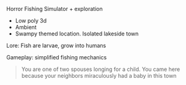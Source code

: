 Horror Fishing Simulator + exploration

- Low poly 3d
- Ambient
- Swampy themed location. Isolated lakeside town

Lore:
Fish are larvae, grow into humans 

Gameplay:
simplified fishing mechanics

> You are one of two spouses longing for a child. You came here because your neighbors miraculously had a baby in this town

